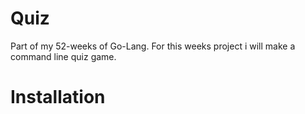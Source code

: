 # Quiz
Part of my 52-weeks of Go-Lang. For this weeks project i will make a command line quiz game.

# Installation 

